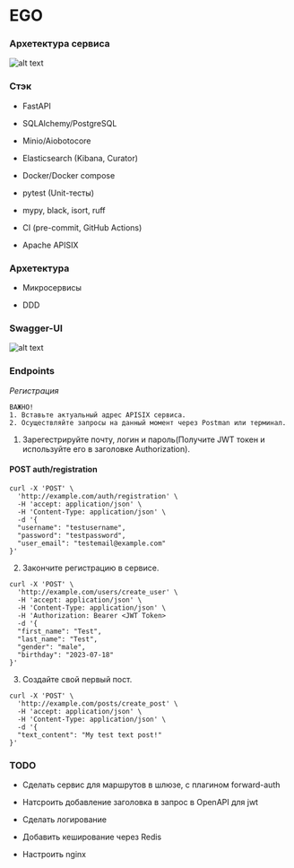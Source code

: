 <h1>EGO</h1>

<h3>Архетектура сервиса</h3>

![alt text](https://sun9-71.userapi.com/impg/BAO9NoMLWJkVN-cieiTrhuOIXQzp6LtvCC372g/tvNiEiPjCPs.jpg?size=1111x899&quality=96&sign=6ce5d0d87be548442dc9e87babb773ea&type=album)

<h3>Стэк</h3>

- FastAPI

- SQLAlchemy/PostgreSQL

- Minio/Aiobotocore

- Elasticsearch (Kibana, Curator)

- Docker/Docker compose

- pytest (Unit-тесты)

- mypy, black, isort, ruff

- CI (pre-commit, GitHub Actions)

- Apache APISIX

<h3>Архетектура</h3>

- Микросервисы

- DDD

<h3>Swagger-UI</h3>

![alt text](https://sun9-79.userapi.com/impg/X_1zgW6V1j1SVRvsDahf2foHvxLbL8DFDeya-Q/ZfK7z4AdV24.jpg?size=1280x636&quality=96&sign=1ce2cd48110e66267e3c78831674f62f&type=album)

<h3>Endpoints</h3>

*Регистрация*

```
ВАЖНО!
1. Вставьте актуальный адрес APISIX сервиса.
2. Осуществляйте запросы на данный момент через Postman или терминал.
```

1. Зарегестрируйте почту, логин и пароль(Получите JWT токен и используйте его в заголовке Authorization).
<h4>POST auth/registration</h4>

```
curl -X 'POST' \
  'http://example.com/auth/registration' \
  -H 'accept: application/json' \
  -H 'Content-Type: application/json' \
  -d '{
  "username": "testusername",
  "password": "testpassword",
  "user_email": "testemail@example.com"
}'
```

2. Закончите регистрацию в сервисе.

```
curl -X 'POST' \
  'http://example.com/users/create_user' \
  -H 'accept: application/json' \
  -H 'Content-Type: application/json' \
  -H 'Authorization: Bearer <JWT Token>
  -d '{
  "first_name": "Test",
  "last_name": "Test",
  "gender": "male",
  "birthday": "2023-07-18"
}'
```

3. Создайте свой первый пост.

```
curl -X 'POST' \
  'http://example.com/posts/create_post' \
  -H 'accept: application/json' \
  -H 'Content-Type: application/json' \
  -d '{
  "text_content": "My test text post!"
}'
```

<h3>TODO</h3>

- Сделать сервис для маршрутов в шлюзе, с плагином forward-auth

- Натсроить добавление заголовка в запрос в OpenAPI для jwt

- Сделать логирование

- Добавить кеширование через Redis

- Настроить nginx
